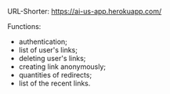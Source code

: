 URL-Shorter: https://ai-us-app.herokuapp.com/

Functions:
- authentication;
- list of user's links;
- deleting user's links;
- creating link anonymously;
- quantities of redirects;
- list of the recent links.